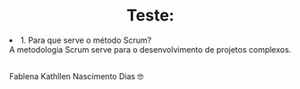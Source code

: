 <!DOCTYPE html>
<html lang="pt-br">
<head>
	<meta charset="UTF-8">
	<meta name="viewport"
	content="width=device-width, initial-scale=1.0">
</head>
<body>
	<h1>
		<center>Teste:</center>
	</h1>
	<p>
		<li>1. Para que serve o método Scrum?</li>
		A metodologia Scrum serve para o desenvolvimento de projetos complexos. <br><br>
		<p>
			Fablena Kathllen Nascimento Dias	&#x1F913;
			<br>
		</p>
	</p>
</body>
</html>
